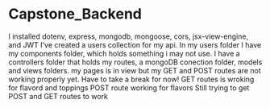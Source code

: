 # Capstone_Backend

I installed dotenv, express, mongodb, mongoose, cors, jsx-view-engine, and JWT 
I've created a users collection for my api. In my users folder I have my components folder, which holds something i may not use. I have a controllers folder that holds my routes, a mongoDB conection folder, models and views folders. my pages is in view but  my GET and POST routes are not working properly yet. Have to take a break for now!
GET routes is wroking for flavord and toppings
POST route working for flavors
Still trying to get POST and GET routes to work


